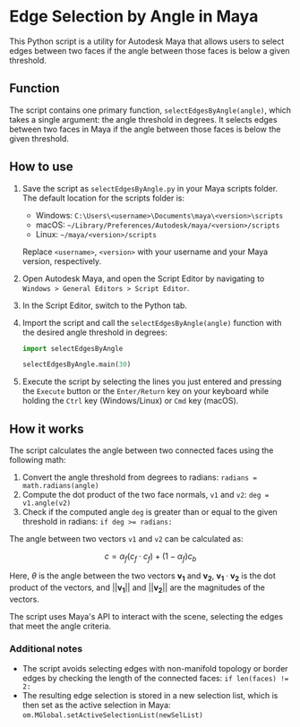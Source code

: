 # Edge Selection by Angle in Maya

This Python script is a utility for Autodesk Maya that allows users to select edges between two faces if the angle between those faces is below a given threshold.

## Function

The script contains one primary function, `selectEdgesByAngle(angle)`, which takes a single argument: the angle threshold in degrees. It selects edges between two faces in Maya if the angle between those faces is below the given threshold.

## How to use

1. Save the script as `selectEdgesByAngle.py` in your Maya scripts folder. The default location for the scripts folder is:
   - Windows: `C:\Users\<username>\Documents\maya\<version>\scripts`
   - macOS: `~/Library/Preferences/Autodesk/maya/<version>/scripts`
   - Linux: `~/maya/<version>/scripts`
   
   Replace `<username>`, `<version>` with your username and your Maya version, respectively.
   
2. Open Autodesk Maya, and open the Script Editor by navigating to `Windows > General Editors > Script Editor`.
3. In the Script Editor, switch to the Python tab.
4. Import the script and call the `selectEdgesByAngle(angle)` function with the desired angle threshold in degrees:

   ```python
   import selectEdgesByAngle

   selectEdgesByAngle.main(30)
   ```

5. Execute the script by selecting the lines you just entered and pressing the `Execute` button or the `Enter/Return` key on your keyboard while holding the `Ctrl` key (Windows/Linux) or `Cmd` key (macOS).

## How it works

The script calculates the angle between two connected faces using the following math:

1. Convert the angle threshold from degrees to radians: `radians = math.radians(angle)`
2. Compute the dot product of the two face normals, `v1` and `v2`: `deg = v1.angle(v2)`
3. Check if the computed angle `deg` is greater than or equal to the given threshold in radians: `if deg >= radians:`

The angle between two vectors `v1` and `v2` can be calculated as:

$$c=\alpha_f(c_f \cdot c_f) + (1 - \alpha_f) c_b$$

Here, $\theta$ is the angle between the two vectors $\mathbf{v_1}$ and $\mathbf{v_2}$, $\mathbf{v_1} \cdot \mathbf{v_2}$ is the dot product of the vectors, and $||\mathbf{v_1}||$ and $||\mathbf{v_2}||$ are the magnitudes of the vectors.

The script uses Maya's API to interact with the scene, selecting the edges that meet the angle criteria.

### Additional notes

- The script avoids selecting edges with non-manifold topology or border edges by checking the length of the connected faces: `if len(faces) != 2:`
- The resulting edge selection is stored in a new selection list, which is then set as the active selection in Maya: `om.MGlobal.setActiveSelectionList(newSelList)`
